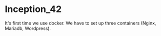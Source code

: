 # Inception_42

It's first time we use docker.
We have to set up three containers (Nginx, Mariadb, Wordpress).

